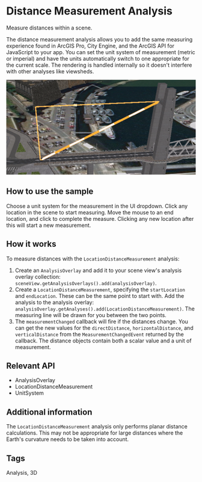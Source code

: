 #  Distance Measurement Analysis

Measure distances within a scene.

The distance measurement analysis allows you to add the same measuring experience found in ArcGIS Pro, City Engine, and the ArcGIS API for JavaScript to your app. You can set the unit system of measurement (metric or imperial) and have the units automatically switch to one appropriate for the current scale. The rendering is handled internally so it doesn't interfere with other analyses like viewsheds.

![](DistanceMeasurementAnalysis.png)

##  How to use the sample

Choose a unit system for the measurement in the UI dropdown. Click any location in the scene to start measuring. Move the mouse to an end location, and click to complete the measure. Clicking any new location after this will start a new measurement.

##  How it works

To measure distances with the `LocationDistanceMeasurement` analysis:

1.  Create an `AnalysisOverlay` and add it to your scene view's analysis overlay collection: `sceneView.getAnalysisOverlays().add(analysisOverlay)`.
2.  Create a `LocationDistanceMeasurement`, specifying the `startLocation` and `endLocation`. These can be the same point to start with. Add the analysis to the analysis overlay: `analysisOverlay.getAnalyses().add(LocationDistanceMeasurement)`. The measuring line will be drawn for you between the two points.
3.  The `measurementChanged` callback will fire if the distances change. You can get the new values for the `directDistance`, `horizontalDistance`, and `verticalDistance` from the `MeasurementChangedEvent` returned by the callback. The distance objects contain both a scalar value and a unit of measurement.

##  Relevant API

*   AnalysisOverlay
*   LocationDistanceMeasurement
*   UnitSystem

##  Additional information

The `LocationDistanceMeasurement` analysis only performs planar distance calculations. This may not be appropriate for large distances where the Earth's curvature needs to be taken into account.

##  Tags

Analysis, 3D